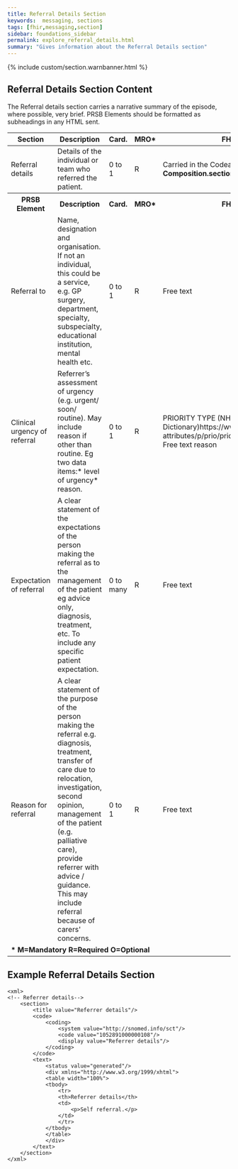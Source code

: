 ```yaml
---
title: Referral Details Section
keywords:  messaging, sections
tags: [fhir,messaging,section]
sidebar: foundations_sidebar
permalink: explore_referral_details.html
summary: "Gives information about the Referral Details section"
---
```


{% include custom/section.warnbanner.html %}

## Referral Details Section Content ##
The Referral details section carries a narrative summary of the episode, where possible, very brief. PRSB Elements should be formatted as subheadings in any HTML sent.

<table style="width:100%;max-width: 100%;">
	<thead>
		<tr>
			<th width="15%">Section</th>
			<th width="35%">Description</th>
			<th width="5%">Card.</th>
			<th width="5%">MRO*</th>
			<th width="40%">FHIR Target and Guidance</th>
		</tr>
	</thead>
	<tbody>
		<tr>
			<td>Referral details</td>
			<td>Details of the individual or team who referred the patient.</td>
			<td>0 to 1</td>
			<td>R</td>
			<td>Carried in the CodeableConcept of <b>Composition.section.code</b> FHIR element.</td>
		</tr>
		<tr>
			<th>PRSB Element</th>
			<th>Description</th>
			<th>Card.</th>
			<th>MRO*</th>
			<th>FHIR Target and Guidance</th>		
		</tr>
		<tr>
   			<td>Referral to</td>
   			<td>Name, designation and organisation. If not an individual, this could be a service, e.g. GP surgery, department, specialty, subspecialty, educational institution, mental health etc.</td>
   			<td>0 to 1</td>
   			<td>R</td>
   			<td>Free text</td>
  		</tr>		
		<tr>
   			<td>Clinical urgency of referral</td>
   			<td>Referrer’s assessment of urgency (e.g. urgent/ soon/ routine). May include reason if other than routine. Eg two data items:* level of urgency* reason.</td>
   			<td>0 to 1</td>
   			<td>R</td>
   			<td>PRIORITY TYPE (NHS Data Dictionary)https://www.datadictionary.nhs.uk/data_dictionary/<br/>
			attributes/p/prio/priority_type_de.asp?shownav=1
<br/>
Free text reason </td>
  		</tr>		
		<tr>
   			<td>Expectation of referral</td>
   			<td>A clear statement of the expectations of the person making the referral as to the management of the patient eg advice only, diagnosis, treatment, etc. To include any specific patient expectation.</td>
   			<td>0 to many</td>
   			<td>R</td>
   			<td>Free text</td>
  		</tr>		
		<tr>
   			<td>Reason for referral</td>
   			<td>A clear statement of the purpose of the person making the referral e.g. diagnosis, treatment, transfer of care due to relocation, investigation, second opinion, management of the patient (e.g. palliative care), provide referrer with advice / guidance. This may include referral because of carers' concerns.</td>
   			<td>0 to 1</td>
   			<td>R</td>
   			<td>Free text</td>
  		</tr>
		<tr>
		<td colspan="5"><b>* M=Mandatory R=Required O=Optional</b></td>
		</tr>
	</tbody>
</table>

##  Example Referral Details Section ##

```
<xml>
<!-- Referrer details-->
	<section>
		<title value="Referrer details"/>
		<code>
			<coding>
				<system value="http://snomed.info/sct"/>
				<code value="1052891000000108"/>
				<display value="Referrer details"/>
			</coding>
		</code>
		<text>
			<status value="generated"/>
			<div xmlns="http://www.w3.org/1999/xhtml">
			<table width="100%">
			<tbody>
				<tr>
				<th>Referrer details</th>
				<td>
					<p>Self referral.</p>
				</td>
				</tr>
			</tbody>
			</table>
			</div>
		</text>
	</section>
</xml>
```